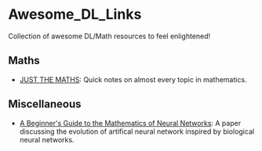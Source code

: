 # Awesome_DL_Links
Collection of awesome DL/Math resources to feel enlightened!

## Maths

* [JUST THE MATHS](https://archive.uea.ac.uk/jtm/contents.htm): Quick notes on almost every topic in mathematics.

## Miscellaneous

* [A Beginner's Guide to the Mathematics of Neural Networks](http://citeseerx.ist.psu.edu/viewdoc/download?doi=10.1.1.161.3556&rep=rep1&type=pdf): A paper discussing the evolution of artifical neural network inspired by biological neural networks.

